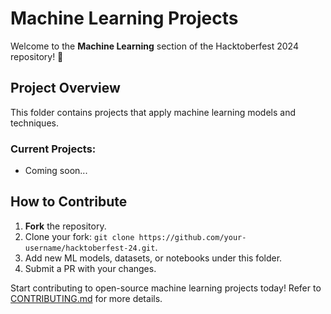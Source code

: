 # Machine Learning Projects

Welcome to the **Machine Learning** section of the Hacktoberfest 2024 repository! 🤖

## Project Overview

This folder contains projects that apply machine learning models and techniques.

### Current Projects:
- Coming soon...

## How to Contribute

1. **Fork** the repository.
2. Clone your fork: `git clone https://github.com/your-username/hacktoberfest-24.git`.
3. Add new ML models, datasets, or notebooks under this folder.
4. Submit a PR with your changes.

Start contributing to open-source machine learning projects today! Refer to [CONTRIBUTING.md](../CONTRIBUTING.md) for more details.
